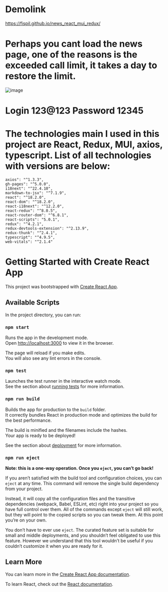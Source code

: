 # Demolink
https://fispil.github.io/news_react_mui_redux/
# Perhaps you cant load the news page, one of the reasons is the exceeded call limit, it takes a day to restore the limit.
![image](https://user-images.githubusercontent.com/110057267/223205976-46767f8a-9596-4fc1-b63c-eae726bc2790.png)

# Login 123@123 Password 12345
# The technologies main I used in this project are React, Redux, MUI, axios, typescript. List of all technologies with versions are below:
    axios": "^1.3.3",
    gh-pages": "^5.0.0",
    i18next": "^22.4.10",
    markdown-to-jsx": "^7.1.9",
    react": "^18.2.0",
    react-dom": "^18.2.0",
    react-i18next": "^12.2.0",
    react-redux": "^8.0.5",
    react-router-dom": "^6.8.1",
    react-scripts": "5.0.1",
    redux": "^4.2.1",
    redux-devtools-extension": "^2.13.9",
    redux-thunk": "^2.4.1",
    typescript": "^4.9.5",
    web-vitals": "^2.1.4"


# Getting Started with Create React App

This project was bootstrapped with [Create React App](https://github.com/facebook/create-react-app).

## Available Scripts

In the project directory, you can run:

### `npm start`

Runs the app in the development mode.\
Open [http://localhost:3000](http://localhost:3000) to view it in the browser.

The page will reload if you make edits.\
You will also see any lint errors in the console.

### `npm test`

Launches the test runner in the interactive watch mode.\
See the section about [running tests](https://facebook.github.io/create-react-app/docs/running-tests) for more information.

### `npm run build`

Builds the app for production to the `build` folder.\
It correctly bundles React in production mode and optimizes the build for the best performance.

The build is minified and the filenames include the hashes.\
Your app is ready to be deployed!

See the section about [deployment](https://facebook.github.io/create-react-app/docs/deployment) for more information.

### `npm run eject`

**Note: this is a one-way operation. Once you `eject`, you can’t go back!**

If you aren’t satisfied with the build tool and configuration choices, you can `eject` at any time. This command will remove the single build dependency from your project.

Instead, it will copy all the configuration files and the transitive dependencies (webpack, Babel, ESLint, etc) right into your project so you have full control over them. All of the commands except `eject` will still work, but they will point to the copied scripts so you can tweak them. At this point you’re on your own.

You don’t have to ever use `eject`. The curated feature set is suitable for small and middle deployments, and you shouldn’t feel obligated to use this feature. However we understand that this tool wouldn’t be useful if you couldn’t customize it when you are ready for it.

## Learn More

You can learn more in the [Create React App documentation](https://facebook.github.io/create-react-app/docs/getting-started).

To learn React, check out the [React documentation](https://reactjs.org/).
